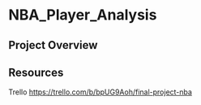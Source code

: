 # NBA_Player_Analysis

## Project Overview

## Resources

Trello
https://trello.com/b/bpUG9Aoh/final-project-nba
